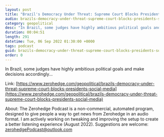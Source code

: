```yaml
---
layout: post
title: "Brazil's Democracy Under Threat: Supreme Court Blocks President's Social Media"
audio: brazils-democracy-under-threat-supreme-court-blocks-presidents-social-media-0
category: geopolitical
desc: "In Brazil, some judges have highly ambitious political goals and make decisions accordingly..."
duration: 00:04:51
length: 291
datetime: Tue, 06 Sep 2022 01:30:00 +0000
tags: podcast
guid: brazils-democracy-under-threat-supreme-court-blocks-presidents-social-media-0
order: 0
---
```

In Brazil, some judges have highly ambitious political goals and make decisions accordingly...

Link: [https://www.zerohedge.com/geopolitical/brazils-democracy-under-threat-supreme-court-blocks-presidents-social-media](https://www.zerohedge.com/geopolitical/brazils-democracy-under-threat-supreme-court-blocks-presidents-social-media)

About: The Zerohedge Podcast is a non-commercial, automated program, designed to give people a way to get news from Zerohedge in an audio format.  I am actively working on tweaking and improving the setup to create a better listening experience (August 2022).  Suggestions are welcome: [zerohedgePodcast@outlook.com](mailto:zerohedgePodcast@outlook.com)